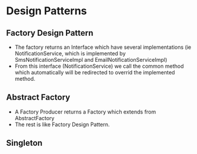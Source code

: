 # Design Patterns

## Factory Design Pattern
* The factory returns an Interface which have several implementations (ie NotificationService, which is implemented by SmsNotificationServiceImpl and EmailNotificationServiceImpl)
* From this interface (NotificationService) we call the common method which automatically will be redirected to overrid the implemented method.

## Abstract Factory
* A Factory Producer returns a Factory which extends from AbstractFactory
* The rest is like Factory Design Pattern.

## Singleton

